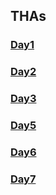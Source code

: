 
## THAs

<!-- You can use the [editor on GitHub](https://github.com/03pawan/Web_dev_Devsnest/edit/gh-pages/index.md) to maintain and preview the content for your website in Markdown files.
Whenever you commit to this repository, GitHub Pages will run [Jekyll](https://jekyllrb.com/) to rebuild the pages in your site, from the content in your Markdown files.
### Markdown
Markdown is a lightweight and easy-to-use syntax for styling your writing. It includes conventions for
```markdown
Syntax highlighted code block
# Header 1
## Header 2
### Header 3
- Bulleted
- List
1. Numbered
2. List
**Bold** and _Italic_ and `Code` text
[Link](url) and ![Image](src)
``` -->

### [Day1](https://akshita270.github.io/frontend/day%201/letter.html)

### [Day2](https://akshita270.github.io/frontend/day%202/letter.html)
### [Day3](https://akshita270.github.io/frontend/day-3/resume.html)
### [Day5](https://akshita270.github.io/frontend/day%205/calculator.html)
### [Day6](https://github.com/akshita270/frontend/blob/main/day%206/drive.js)
### [Day7](https://github.com/akshita270/frontend/blob/main/day%206/day7.js)

<!-- ### Jekyll Themes
Your Pages site will use the layout and styles from the Jekyll theme you have selected in your [repository settings](https://github.com/03pawan/Web_dev_Devsnest/settings/pages). The name of this theme is saved in the Jekyll `_config.yml` configuration file.
### Support or Contact
Having trouble with Pages? Check out our [documentation](https://docs.github.com/categories/github-pages-basics/) or [contact support](https://support.github.com/contact) and we’ll help you sort it out. -->

